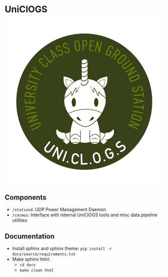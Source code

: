 # UniClOGS
![alt text](https://github.com/oresat/uniclogs/raw/master/uniclogs.png "UniClOGS")

## Components
* `/stationd`: UDP Power Management Daemon
* `/cosmos`: Interface with internal UniClOGS tools and misc data pipeline utilities

## Documentation
- Install sphinx and sphinx theme: `pip install -r docs/source/requirements.txt`
- Make sphinx html:
    - `cd docs`
    - `make clean html`

